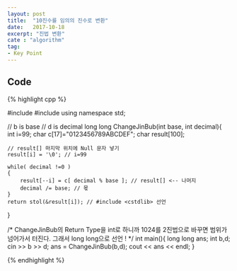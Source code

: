 ```yaml
---
layout: post
title:  "10진수를 임의의 진수로 변환"
date:   2017-10-18
excerpt: "진법 변환"
cate : "algorithm"
tag:
- Key Point
---
```


## Code
{% highlight cpp %}

#include <iostream>
#include <cstdlib>
using namespace std;

// b is base
// d is decimal
long long ChangeJinBub(int base, int decimal){
    int i=99;
    char c[17]="0123456789ABCDEF";
    char result[100];
    
    // result[] 마지막 위치에 Null 문자 넣기
    result[i] = '\0'; // i=99
    
    while( decimal !=0 )
    {
        result[--i] = c[ decimal % base ]; // result[] <-- 나머지
        decimal /= base; // 몫
    }
    return stol(&result[i]); // #include <cstdlib> 선언
}

/*
 ChangeJinBub의 Return Type을
 int로 하니까 1024를 2진법으로 바꾸면
 범위가 넘어가서 터진다.
 그래서 long long으로 선언 !
 */
int main(){
    long long ans;
    int b,d;
    cin >> b >> d;
    ans = ChangeJinBub(b,d);
    cout << ans << endl;
}



{% endhighlight %}
